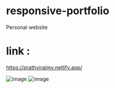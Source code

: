 # responsive-portfolio
Personal website


# link :
https://prathvirajmv.netlify.app/

![image](https://github.com/chappie404error/Responsive-portfolio/assets/168354749/6dce343f-6d67-4ad1-8fb8-c8188545b0a8)
![image](https://github.com/chappie404error/Responsive-portfolio/assets/168354749/22a06dfb-f788-41d6-a7e8-da0dcfb6d8e1)
